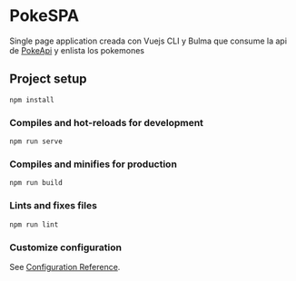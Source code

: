 # PokeSPA

Single page application creada con Vuejs CLI y Bulma que consume la api de [PokeApi](https://pokeapi.co/) y enlista los pokemones 

## Project setup
```
npm install
```

### Compiles and hot-reloads for development
```
npm run serve
```

### Compiles and minifies for production
```
npm run build
```

### Lints and fixes files
```
npm run lint
```

### Customize configuration
See [Configuration Reference](https://cli.vuejs.org/config/).
